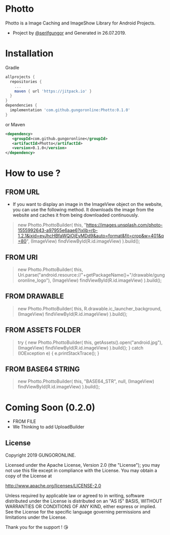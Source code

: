 # Photto
Photto is a Image Caching and ImageShow Library for Android Projects.

- Project by [@serifgungor](https://github.com/serifgungor) and Generated in 26.07.2019.

# Installation
Gradle
```groovy
allprojects {
  repositories {
    ...
    maven { url 'https://jitpack.io' }
  }
}
dependencies {
  implementation 'com.github.gungoronline:Photto:0.1.0'
}
```
or Maven
```xml
<dependency>
   <groupId>com.github.gungoronline</groupId>
   <artifactId>Photto</artifactId>
   <version>0.1.0</version>
</dependency>
```


# How to use ?

## FROM URL
- If you want to display an image in the ImageView object on the website, you can use the following method. It downloads the image from the website and caches it from being downloaded continuously.
> new Photto.PhottoBuilder(
>  this,
>  "https://images.unsplash.com/photo-1555992643-a97955e6aae6?ixlib=rb-1.2.1&ixid=eyJhcHBfaWQiOjEyMDd9&auto=format&fit=crop&w=401&q=80",
>  (ImageView) findViewById(R.id.imageView)
> ).build();

## FROM URI
> new Photto.PhottoBuilder(
>   this,
>   Uri.parse("android.resource://"+getPackageName()+"/drawable/gungoronline_logo"),
>   (ImageView) findViewById(R.id.imageView)
> ).build();

## FROM DRAWABLE
> new Photto.PhottoBuilder(
>   this,
>   R.drawable.ic_launcher_background,
>   (ImageView) findViewById(R.id.imageView)
> ).build();

## FROM ASSETS FOLDER
> try {
>   new Photto.PhottoBuilder(
>     this,
>     getAssets().open("android.jpg"),
>     (ImageView) findViewById(R.id.imageView)
>   ).build();
> } catch (IOException e) {
>   e.printStackTrace();
> }

## FROM BASE64 STRING
> new Photto.PhottoBuilder(
>   this,
>   "BASE64_STR",
>   null,
>   (ImageView) findViewById(R.id.imageView)
> ).build();

# Coming Soon (0.2.0)
- FROM FILE
- We Thinking to add UploadBuilder

License
--------

Copyright 2019 GUNGORONLINE.

Licensed under the Apache License, Version 2.0 (the "License");
you may not use this file except in compliance with the License.
You may obtain a copy of the License at

   http://www.apache.org/licenses/LICENSE-2.0

Unless required by applicable law or agreed to in writing, software
distributed under the License is distributed on an "AS IS" BASIS,
WITHOUT WARRANTIES OR CONDITIONS OF ANY KIND, either express or implied.
See the License for the specific language governing permissions and
limitations under the License.

Thank you for the support ! :kissing_heart:
